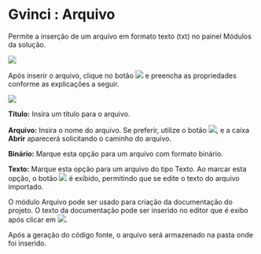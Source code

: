 # Gvinci : Arquivo

Permite a inserção de um arquivo em formato texto \(txt\) no painel Módulos da solução.

![](http://www.gvinci.com.br/manual/8_060.png)

Após inserir o arquivo, clique no botão ![](http://www.gvinci.com.br/manual/propbtgv5.png) e preencha as propriedades conforme as explicações a seguir.

![](http://www.gvinci.com.br/manual/defarqgv5.png)

**Título:** Insira um título para o arquivo.

**Arquivo:** Insira o nome do arquivo. Se preferir, utilize o botão ![](http://www.gvinci.com.br/manual/importarbtgv5.png), e a caixa **Abrir** aparecerá solicitando o caminho do arquivo.

**Binário:** Marque esta opção para um arquivo com formato binário.

**Texto:** Marque esta opção para um arquivo do tipo Texto. Ao marcar esta opção, o botão ![](http://www.gvinci.com.br/manual/bttextogv5.png)  é exibido, permitindo que se edite o texto do arquivo importado.

O módulo Arquivo pode ser usado para criação da documentação do projeto. O texto da documentação pode ser inserido no editor que é exibo após clicar em ![](http://www.gvinci.com.br/manual/bttextogv5.png).

Após a geração do código fonte, o arquivo será armazenado na pasta onde foi inserido.

